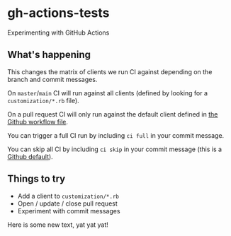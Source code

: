 # gh-actions-tests
Experimenting with GitHub Actions

## What's happening

This changes the matrix of clients we run CI against depending on the branch and commit messages.

On `master`/`main` CI will run against all clients (defined by looking for a `customization/*.rb` file).

On a pull request CI will only run against the default client defined in [the Github workflow file](.github/workflows/ci.yml).

You can trigger a full CI run by including `ci full` in your commit message.

You can skip all CI by including `ci skip` in your commit message (this is a [Github default](https://github.blog/changelog/2021-02-08-github-actions-skip-pull-request-and-push-workflows-with-skip-ci/)).

## Things to try

- Add a client to `customization/*.rb`
- Open / update / close pull request
- Experiment with commit messages

Here is some new text, yat yat yat!
